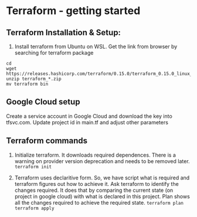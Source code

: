 # Terraform - getting started


## Terraform Installation & Setup:
1. Install terraform from Ubuntu on WSL. Get the link from browser by searching for terraform package

```linux
cd
wget https://releases.hashicorp.com/terraform/0.15.0/terraform_0.15.0_linux_amd64.zip
unzip terraform_*.zip
mv terraform bin
```

## Google Cloud setup
Create a service account in Google Cloud and download the key into tfsvc.com. 
Update project id in main.tf and adjust other parameters

## Terraform commands
1. Initialize terraform.  It downloads required dependences.  There is a warning on provider version deprecation and needs to be removed later.
`terraform init`

2. Terraform uses declaritive form.  So, we have script what is required and terraform figures out how to achieve it.  Ask terraform to identify the changes required.  It does that by comparing the current state (on project in google cloud) with what is declared in this project.  Plan shows all the changes required to achieve the required state.
`terraform plan`
`terraform apply`

